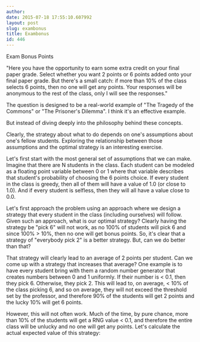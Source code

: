 ```yaml
---
author: 
date: 2015-07-18 17:55:10.607992
layout: post
slug: exambonus
title: Exambonus
id: 446
---
```


Exam Bonus Points

"Here you have the opportunity to earn some extra credit on your final paper grade.  Select whether you want 2 points or 6 points added onto your final paper grade.  But there's a small catch:  if more than 10% of the class selects 6 points, then no one will get any points.  Your responses will be anonymous to the rest of the class, only I will see the responses."


The question is designed to be a real-world example of "The Tragedy of the Commons" or "The Prisoner's Dilemma".  I think it's an effective example.

But instead of diving deeply into the philosophy behind these concepts.

Clearly, the strategy about what to do depends on one's assumptions about one's fellow students.  Exploring the relationship between those assumptions and the optimal strategy is an interesting exercise.

Let's first start with the most general set of assumptions that we can make.  Imagine that there are N students in the class.  Each student can be modeled as a floating point variable between 0 or 1 where that variable describes that student's probability of choosing the 6 points choice.  If every student in the class is greedy, then all of them will have a value of 1.0 (or close to 1.0).  And if every student is selfless, then they will all have a value close to 0.0.


Let's first approach the problem using an approach where we design a strategy that every student in the class (including ourselves) will follow.  Given such an approach, what is our optimal strategy?  Clearly having the strategy be "pick 6" will not work, as no 100% of students will pick 6 and since 100% > 10%, then no one will get bonus points.  So, it's clear that a strategy of "everybody pick 2" is a better strategy.  But, can we do better than that?

That strategy will clearly lead to an average of 2 points per student.  Can we come up with a strategy that increases that average?  One example is to have every student bring with them a random number generator that creates numbers between 0 and 1 uniformly.  If their number is < 0.1, then they pick 6.  Otherwise, they pick 2.  This will lead to, on average, < 10% of the class picking 6, and so on average, they will not exceed the threshold set by the professor, and therefore 90% of the students will get 2 points and the lucky 10% will get 6 points.

However, this will not often work.  Much of the time, by pure chance, more than 10% of the students will get a RNG value < 0.1, and therefore the entire class will be unlucky and no one will get any points.  Let's calculate the actual expected value of this strategy:
